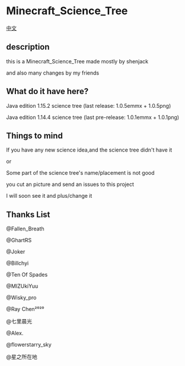 # Minecraft_Science_Tree

[中文](https://github.com/shenjackyuanjie/Minecraft_Science_Tree/blob/master/doc/readme-cn.md)

## description

 this is a Minecraft_Science_Tree made mostly by shenjack

 and also many changes by my friends
 
## What do it have here?

 Java edition 1.15.2 science tree (last release: 1.0.5emmx + 1.0.5png)

 Java edition 1.14.4 science tree (last pre-release: 1.0.1emmx + 1.0.1png)

## Things to mind

 If you have any new science idea,and the science tree didn't have it

 or

 Some part of the science tree's name/placement is not good

 you cut an picture and send an issues to this project

 I will soon see it and plus/change it

## Thanks List

 @Fallen_Breath

 @GhartRS

 @Joker

 @Billchyi

 @Ten Of Spades

 @MIZUkiYuu

 @Wisky_pro

 @Ray Chen²⁰²⁰

 @七里晨光

 @Alex.

 @flowerstarry_sky

 @星之所在地
